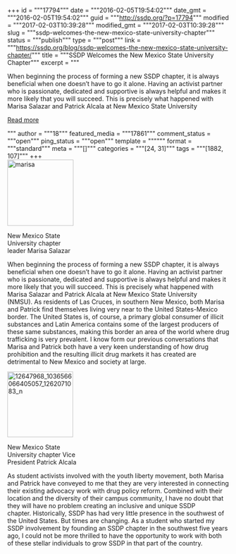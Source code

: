 +++
id = """17794"""
date = """2016-02-05T19:54:02"""
date_gmt = """2016-02-05T19:54:02"""
guid = """http://ssdp.org/?p=17794"""
modified = """2017-02-03T10:39:28"""
modified_gmt = """2017-02-03T10:39:28"""
slug = """ssdp-welcomes-the-new-mexico-state-university-chapter"""
status = """publish"""
type = """post"""
link = """https://ssdp.org/blog/ssdp-welcomes-the-new-mexico-state-university-chapter/"""
title = """SSDP Welcomes the New Mexico State University Chapter"""
excerpt = """<p>When beginning the process of forming a new SSDP chapter, it is always beneficial when one doesn&#8217;t have to go it alone. Having an activist partner who is passionate, dedicated and supportive is always helpful and makes it more likely that you will succeed. This is precisely what happened with Marisa Salazar and Patrick Alcala at New Mexico State University</p>
<div class="h10"></div>
<p><a class="more-link2 flat" href="https://ssdp.org/blog/ssdp-welcomes-the-new-mexico-state-university-chapter/">Read more</a></p>
"""
author = """18"""
featured_media = """17861"""
comment_status = """open"""
ping_status = """open"""
template = """"""
format = """standard"""
meta = """[]"""
categories = """[24, 31]"""
tags = """[1882, 107]"""
+++
<div id="attachment_17861" style="width: 160px" class="wp-caption alignright"><a href="http://ssdp.org/assets/marisa.jpg" rel="attachment wp-att-17861"><img class="wp-image-17861 size-full" src="http://ssdp.org/assets/marisa.jpg" alt="marisa" width="150" height="150" /></a><p class="wp-caption-text">New Mexico State University chapter leader Marisa Salazar</p></div>
<p style="text-align: left;">When beginning the process of forming a new SSDP chapter, it is always beneficial when one doesn&#8217;t have to go it alone. Having an activist partner who is passionate, dedicated and supportive is always helpful and makes it more likely that you will succeed. This is precisely what happened with Marisa Salazar and Patrick Alcala at New Mexico State University (NMSU). As residents of Las Cruces, in southern New Mexico, both Marisa and Patrick find themselves living very near to the United States-Mexico border. The United States is, of course, a primary global consumer of illicit substances and Latin America contains some of the largest producers of these same substances, making this border an area of the world where drug trafficking is very prevalent. I know form our previous conversations that Marisa and Patrick both have a very keen understanding of how drug prohibition and the resulting illicit drug markets it has created are detrimental to New Mexico and society at large.</p>


<div id="attachment_17860" style="width: 159px" class="wp-caption alignleft"><a href="http://ssdp.org/assets/12647968_1036566066405057_1262071083_n.jpg" rel="attachment wp-att-17860"><img class="wp-image-17860" src="http://ssdp.org/assets/12647968_1036566066405057_1262071083_n-300x300.jpg" alt="12647968_1036566066405057_1262071083_n" width="149" height="149" /></a><p class="wp-caption-text">New Mexico State University chapter Vice President Patrick Alcala</p></div>
<p style="text-align: left;">As student activists involved with the youth liberty movement, both Marisa and Patrick have conveyed to me that they are very interested in connecting their existing advocacy work with drug policy reform. Combined with their location and the diversity of their campus community, I have no doubt that they will have no problem creating an inclusive and unique SSDP chapter. Historically, SSDP has had very little presence in the southwest of the United States. But times are changing. As a student who started my SSDP involvement by founding an SSDP chapter in the southwest five years ago, I could not be more thrilled to have the opportunity to work with both of these stellar individuals to grow SSDP in that part of the country.</p>
